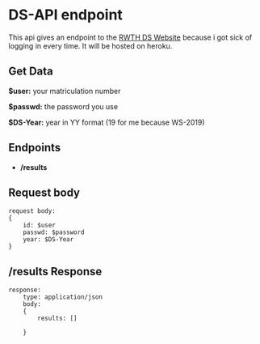 # DS-API endpoint

This api gives an endpoint to the [RWTH DS Website](https://www2.math.rwth-aachen.de/DS19) because i got sick of logging in every time. It will be hosted on heroku.

## Get Data
**$user:** your matriculation number

**$passwd:** the password you use

**$DS-Year:** year in YY format (19 for me because WS-2019)

## Endpoints
- **/results**

## Request body
```
request body:
{
    id: $user
    passwd: $password
    year: $DS-Year
}

```
## /results Response 
```
response:
    type: application/json
    body:
    {
        results: []

    }
```

